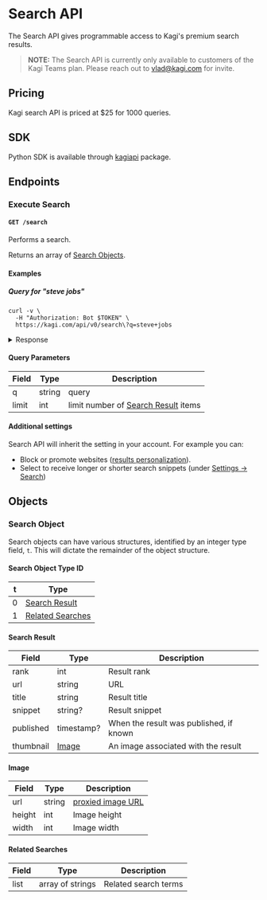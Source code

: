 # Search API

The Search API gives programmable access to Kagi's premium search results.

> **NOTE:** The Search API is currently only available to customers of the
> Kagi Teams plan. Please reach out to vlad@kagi.com for invite.

## Pricing

Kagi search API is priced at $25 for 1000 queries. 

## SDK

Python SDK is available through [kagiapi](https://github.com/kagisearch/kagiapi) package.

## Endpoints

### Execute Search

#### `GET /search`

Performs a search.

Returns an array of [Search Objects](#search-object).

#### Examples

##### Query for "steve jobs"

```shell
curl -v \
  -H "Authorization: Bot $TOKEN" \
  https://kagi.com/api/v0/search\?q=steve+jobs
```

<details>
<summary>Response</summary>

```json
{
  "meta": {
    "id": "f82bee15-ae0b-4b32-9a9e-05490fe3a8e4",
    "node": "us-east",
    "ms": 600
  },
  "data": [
    {
      "t": 0,
      "rank": 1,
      "url": "https://en.wikipedia.org/wiki/Steve_Jobs",
      "title": "Steve Jobs - Wikipedia",
      "snippet": "<b>Steven</b> Paul <b>Jobs</b> (February 24, 1955 – October 5, 2011) was an American business magnate, industrial designer, media proprietor, and investor."
    },
    {
      "t": 0,
      "rank": 2,
      "url": "https://www.britannica.com/biography/Steve-Jobs",
      "title": "Steve Jobs | Biography, Education, Apple, &amp; Facts | Britannica",
      "snippet": " <b>Steve Jobs</b>, in full Steven Paul Jobs, (born February 24, 1955, San Francisco, California, U.S.—died October 5, 2011, Palo Alto, California),&nbsp;...",
      "published": "2023-02-20T00:00:00Z",
      "thumbnail": {
        "height": "215",
        "width": "235",
        "url": "/proxy/images?c=_m3km2RjA3G0qleowsZXHZb9NEn0fSsEYIHbKzMDyAFb4nUPIanknmQV_g0rmdCIejcEcQCTt4ajT_Aa79GTOD7WmjrV5DsiBZeNpavs0Eya6cEpBPChtvsDxI4AbIuMJtQoHfXWg3kc7Qf5QYMmYYFUGBX_u9j3TnFPoKiBYc4%3D"
      }
    },
    {
      "t": 0,
      "rank": 3,
      "url": "https://www.britannica.com/summary/Steve-Jobs",
      "title": "Steve Jobs summary | Britannica",
      "snippet": "Under <b>Jobs</b>’s guidance, Apple became an industry leader and one of the most valuable companies in the world. Its other notable products include iTunes (2001), the iPod (2001), the iPhone (2007), and the iPad (2010)."
    },
    {
      "t": 0,
      "rank": 4,
      "url": "https://old.reddit.com/r/linuxmemes/comments/11w56v1/richard_stallmans_ted_talk_in_the_style_and_voice/",
      "title": "Richard Stallman's ted talk in the style and voice of Steve Jobs (voice synthesis from elevenlabs.io, some text from ChatGPT)",
      "snippet": "For every good post you&#39;ll get a desktop with an Intel Core i7-6700K 4.0GHz Quad-Core Processor, cooled with a NZXT Kraken X61 106.1 CFM Liquid CPU Cooler. This also includes Kingston HyperX Fury Black 16GB (2 x 8GB) DDR4-2133 Memory, a Samsung 850 EVO-Series 500GB 2.5&quot; Solid State Drive, and a Gigabyte GeForce GTX 980 Ti 6GB Video Card. No making ..",
      "published": "2023-03-21T03:18:37Z"
    },
    {
      "t": 0,
      "rank": 5,
      "url": "https://www.biography.com/business-leaders/steve-jobs",
      "title": "Steve Jobs - Movie, Daughter &amp; Death - Biography",
      "snippet": "<b>Steven</b> Paul <b>Jobs</b> was an American inventor, designer and entrepreneur who was the co-founder, chief executive and chairman of Apple Computer.",
      "published": "2023-03-07T16:05:24Z"
    },
    {
      "t": 0,
      "rank": 6,
      "url": "https://www.apple.com/stevejobs/",
      "title": "Remembering Steve Jobs - Apple",
      "snippet": "<b>Steve Jobs</b>. It is very hard to lost someone like mr. Jobs who was a really an inspiration to many and who somehow had a notable influence in the world that&nbsp;..."
    },
    {
      "t": 0,
      "rank": 7,
      "url": "https://history-computer.com/steve-jobs-complete-biography/",
      "title": "Steve Jobs — Complete Biography, History and Inventions",
      "snippet": "<b>Steve Jobs</b> was an American entrepreneur, computer designer and businessman. He cofounded the Apple company and oversaw the invention of the Apple, iMac and Macintosh computers as well as the iPod, iPhone and iPad. His vision of inexpensive computers designed for regular people helped launch the personal computing industry."
    },
    {
      "t": 0,
      "rank": 8,
      "url": "https://www.imdb.com/title/tt2080374/",
      "title": "Steve Jobs (2015) - IMDb",
      "snippet": "<b>Steve Jobs</b> takes us behind the scenes of the digital revolution, to paint a portrait of the man at its epicenter. The story unfolds backstage at three iconic&nbsp;...",
      "thumbnail": {
        "height": "283",
        "width": "178",
        "url": "/proxy/images?c=_m3km2RjA3G0qleowsZXHUN0rLADoR7ML9K_Ch885rX8GtSLAAITk3F0ekUFI20I7FcP7hYCmq1SQ15P1kzK9uN_syd0lcsbDjebMXL--DQQnVEfmGGbk4fF2QFKbAPa18saGbCAeyKiQZ9NHS6DcY1WkrxT3COt0R3VL1ET9sg%3D"
      }
    },
    {
      "t": 0,
      "rank": 9,
      "url": "https://www.imdb.com/name/nm0423418/bio",
      "title": "Steve Jobs - Biography - IMDb",
      "snippet": "Steven Paul <b>Jobs</b> was born on 24 February 1955 in San Francisco, California, to students Abdul Fattah Jandali and Joanne Carole Schieble who were unmarried at the time and gave him up for adoption. He was taken in by a working class couple, Paul and Clara <b>Jobs</b>, and grew up with them in Mountain View, California."
    },
    {
      "t": 0,
      "rank": 10,
      "url": "https://allaboutstevejobs.com/",
      "title": "Home | all about Steve Jobs.com",
      "snippet": "This website is a repository of all things <b>Steve Jobs</b> — biography, pictures, videos of his keynotes and demos, quotes, interviews — you name it."
    },
    {
      "t": 1,
      "list": [
        "Steve Jobs",
        "steve jobs movie",
        "steve jobs death",
        "steve jobs net worth",
        "steve jobs daughter",
        "steve jobs quotes",
        "steve jobs wife",
        "steve jobs kids",
        "steve jobs book"
      ]
    }
  ]
}
```

</details>

#### Query Parameters

Field     | Type                        | Description
----------|-----------------------------|-----------
q         | string                      | query
limit     | int                         | limit number of [Search Result](#search-result) items


#### Additional settings

Search API will inherit the setting in your account. For example you can:

- Block or promote websites ([results personalization](https://help.kagi.com/kagi/getting-started/index.html)).
- Select to receive longer or shorter search snippets (under [Settings -> Search](https://help.kagi.com/kagi/settings/search.html))


## Objects

### Search Object

Search objects can have various structures, identified by an integer type
field, `t`. This will dictate the remainder of the object structure.

#### Search Object Type ID

t     | Type
------|-------------------------------
0     | [Search Result](#search-result)
1     | [Related Searches](#related-searches)

#### Search Result

Field     | Type                        | Description
----------|-----------------------------|-----------
rank      | int                         | Result rank
url       | string                      | URL
title     | string                      | Result title
snippet   | string?                     | Result snippet
published | timestamp?                  | When the result was published, if known
thumbnail | [Image](#image)             | An image associated with the result

#### Image

Field     | Type                        | Description
----------|-----------------------------|-----------
url       | string                      | [proxied image URL](intro/image-proxy-urls.md)
height    | int                         | Image height
width     | int                         | Image width

#### Related Searches

Field     | Type                        | Description
----------|-----------------------------|-----------
list      | array of strings            | Related search terms
